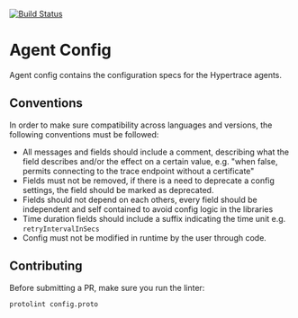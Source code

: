 [![Build Status][ci-img]][ci]

# Agent Config

Agent config contains the configuration specs for the Hypertrace agents.

## Conventions

In order to make sure compatibility across languages and versions, the following conventions must be followed:

- All messages and fields should include a comment, describing what the field describes and/or the effect on a certain value, e.g. "when false, permits connecting to the trace endpoint without a certificate"
- Fields must not be removed, if there is a need to deprecate a config settings, the field should be marked as deprecated.
- Fields should not depend on each others, every field should be independent and self contained to avoid config logic in the libraries
- Time duration fields should include a suffix indicating the time unit e.g. `retryIntervalInSecs`
- Config must not be modified in runtime by the user through code.

## Contributing

Before submitting a PR, make sure you run the linter:

```bash
protolint config.proto
```

[ci-img]: https://github.com/hypertrace/agent-config/workflows/lint%20protobuf/badge.svg
[ci]: https://github.com/hypertrace/agent-config/actions
